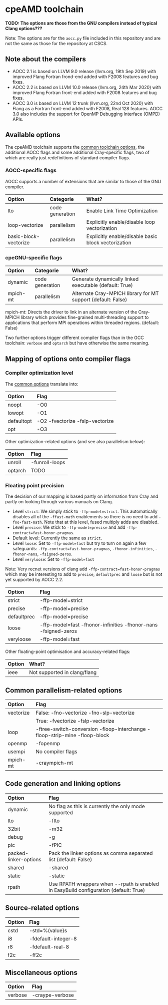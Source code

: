 # cpeAMD toolchain

**TODO: The options are those from the GNU compilers instead of typical Clang options???**

Note: The options are for the ``aocc.py`` file included in this repository and are
not the same as those for the repository at CSCS.

## Note about the compilers

  * AOCC 2.1 is based on LLVM 9.0 release (llvm.org, 19th Sep 2019) with improved
    Flang Fortran frond-end added with F2008 features and bug fixes.
  * AOCC 2.2 is based on LLVM 10.0 release (llvm.org, 24th Mar 2020) with improved
    Flang Fortran front-end added with F2008 features and bug fixes.
  * AOCC 3.0 is based on LLVM 12 trunk (llvm.org, 22nd Oct 2020) with Flang as a Fortran front-end
    added with F2008, Real 128 features. AOCC 3.0 also includes the support for OpenMP Debugging
    Interface (OMPD) APIs.


## Available options

The cpeAMD toolchain supports the [common toolchain options](toolchain_common.md),
the additional AOCC flags and some additional Cray-specific flags, two of which are
really just redefinitions of standard compiler flags.


### AOCC-specific flags

AOCC supports a number of extensions that are similar to those of the GNU compiler.

| Option                | Categorie       | What?                                               |
|:----------------------|:----------------|:----------------------------------------------------|
| lto                   | code generation | Enable Link Time Optimization                       |
| loop-vectorize        | parallelism     | Explicitly enable/disable loop vectorization        |
| basic-block-vectorize | parallelism     | Explicitly enable/disable basic block vectorization |

### cpeGNU-specific flags

| Option   | Categorie       | What?                                                        |
|:---------|:----------------|:-------------------------------------------------------------|
| dynamic  | code generation | Generate dynamically linked executable (default: True)       |
| mpich-mt | parallelism     | Alternate Cray-MPICH library for MT support (default: False) |

mpich-mt: Directs the driver to link in an alternate version of the Cray-MPICH
library which provides fine-grained multi-threading support to applications that
perform MPI operations within threaded regions. (default: False)

Two further options trigger different compiler flags than in the GCC toolchain: ``verbose``
and ``optarch`` but have otherwise the same meaning.


## Mapping of options onto compiler flags

### Compiler optimization level

The [common options](toolchain_common.md) translate into:

| Option     | Flag                            |
|:-----------|:--------------------------------|
| noopt      | -O0                             |
| lowopt     | -O1                             |
| defaultopt | -O2 -fvectorize -fslp-vectorize |
| opt        | -O3                             |

Other optimization-related options (and see also parallelism below):

| Option  | Flag           |
|:--------|:---------------|
| unroll  | -funroll-loops |
| optarch | TODO           |


### Floating point precision

The decision of our mapping is based partly on information from Cray and partly on
looking through various manuals on Clang.

  * Level ``strict``: We simply stick to ``-ffp-model=strict``. This automatically disables
    all of the ``-ffast-math`` enablements so there is no need to add ``-fno-fast-math``.
    Note that at this level, fused multiply adds are disabled.
  * Level ``precise``: We stick to ``-ffp-model=precise`` and add ``-ffp-contract=fast-honor-pragmas``.
  * Default level: Currently the same as ``strict``.
  * Level ``loose``: Set to ``-ffp-model=fast`` but try to turn on again a few safeguards:
    ``-ffp-contract=fast-honor-pragmas``, ``-fhonor-infinities``, ``-fhonor-nans``,
    ``-fsigned-zeros``.
  * Level ``veryloose``: Set to ``-ffp-model=fast``

Note: Very recnet versions of clang add ``-ffp-contract=fast-honor-pragmas`` which
may be interesting to add to ``precise``, ``defaultprec`` and ``loose`` but is not
yet supported by AOCC 2.2.

| Option      | Flag                                                           |
|:------------|:---------------------------------------------------------------|
| strict      | -ffp-model=strict                                              |
| precise     | -ffp-model=precise                                             |
| defaultprec | -ffp-model=precise                                             |
| loose       | -ffp-model=fast -fhonor-infinities -fhonor-nans -fsigned-zeros |
| veryloose   | -ffp-model=fast                                                |

Other floating-point optimisation and accuracy-related flags:

| Option | What?                        |
|:-------|:-----------------------------|
| ieee   | Not supported in clang/flang |


## Common parallelism-related options

| Option    | Flag                                                                       |
|:----------|:---------------------------------------------------------------------------|
| vectorize | False: -fno-vectorize -fno-slp-vectorize                                                 |
|           | True: -fvectorize -fslp-vectorize                                                     |
| loop      | -ftree-switch-conversion -floop-interchange -floop-strip-mine -floop-block |
| openmp    | -fopenmp                                                                   |
| usempi    | No compiler flags                                                          |
| mpich-mt  | -craympich-mt                                                              |


## Code generation and linking options

| Option                | Flag                                                                                  |
|:----------------------|:--------------------------------------------------------------------------------------|
| dynamic               | No flag as this is currently the only mode supported                                  |
| lto                   | -flto
| 32bit                 | -m32                                                                                  |
| debug                 | -g                                                                                    |
| pic                   | -fPIC                                                                                 |
| packed-linker-options | Pack the linker options as comma separated list (default: False)                      |
| shared                | -shared                                                                               |
| static                | -static                                                                               |
| rpath                 | Use RPATH wrappers when --rpath is enabled in EasyBuild configuration (default: True) |


## Source-related options

| Option | Flag                |
|:-------|:--------------------|
| cstd   | -std=%(value)s      |
| i8     | -fdefault-integer-8 |
| r8     | -fdefault-real-8    |
| f2c    | -ff2c               |


## Miscellaneous options

| Option         | Flag            |
|:---------------|:----------------|
| verbose        | -craype-verbose |


